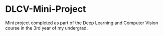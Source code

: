 # DLCV-Mini-Project
Mini project completed as part of the Deep Learning and Computer Vision course in the 3rd year of my undergrad.
